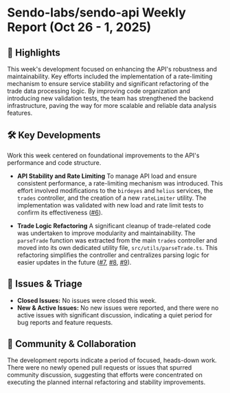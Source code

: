 # Sendo-labs/sendo-api Weekly Report (Oct 26 - 1, 2025)

## 🚀 Highlights
This week's development focused on enhancing the API's robustness and maintainability. Key efforts included the implementation of a rate-limiting mechanism to ensure service stability and significant refactoring of the trade data processing logic. By improving code organization and introducing new validation tests, the team has strengthened the backend infrastructure, paving the way for more scalable and reliable data analysis features.

## 🛠️ Key Developments
Work this week centered on foundational improvements to the API's performance and code structure.

- **API Stability and Rate Limiting**
  To manage API load and ensure consistent performance, a rate-limiting mechanism was introduced. This effort involved modifications to the `birdeyes` and `helius` services, the `trades` controller, and the creation of a new `rateLimiter` utility. The implementation was validated with new load and rate limit tests to confirm its effectiveness ([#6](https://github.com/Sendo-labs/sendo-api/pull/6)).

- **Trade Logic Refactoring**
  A significant cleanup of trade-related code was undertaken to improve modularity and maintainability. The `parseTrade` function was extracted from the main `trades` controller and moved into its own dedicated utility file, `src/utils/parseTrade.ts`. This refactoring simplifies the controller and centralizes parsing logic for easier updates in the future ([#7](https://github.com/Sendo-labs/sendo-api/pull/7), [#8](https://github.com/Sendo-labs/sendo-api/pull/8), [#9](https://github.com/Sendo-labs/sendo-api/pull/9)).

## 🐛 Issues & Triage
- **Closed Issues:** No issues were closed this week.
- **New & Active Issues:** No new issues were reported, and there were no active issues with significant discussion, indicating a quiet period for bug reports and feature requests.

## 💬 Community & Collaboration
The development reports indicate a period of focused, heads-down work. There were no newly opened pull requests or issues that spurred community discussion, suggesting that efforts were concentrated on executing the planned internal refactoring and stability improvements.